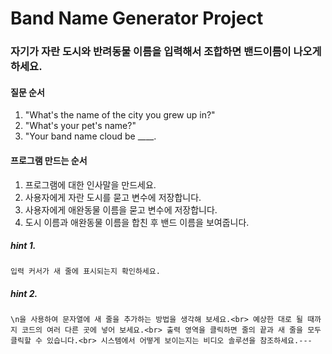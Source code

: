 # Band Name Generator Project

### 자기가 자란 도시와 반려동물 이름을 입력해서 조합하면 밴드이름이 나오게 하세요.
#### 질문 순서
1. "What's the name of the city you grew up in?"
2. "What's your pet's name?"
3. "Your band name cloud be ____.

#### 프로그램 만드는 순서
1. 프로그램에 대한 인사말을 만드세요.
2. 사용자에게 자란 도시를 묻고 변수에 저장합니다.
3. 사용자에게 애완동물 이름을 묻고 변수에 저장합니다.
4. 도시 이름과 애완동물 이름을 합친 후 밴드 이름을 보여줍니다.

##### hint 1.
`입력 커서가 새 줄에 표시되는지 확인하세요.`

##### hint 2.
`\n을 사용하여 문자열에 새 줄을 추가하는 방법을 생각해 보세요.<br> 예상한 대로 될 때까지 코드의 여러 다른 곳에 넣어 보세요.<br> 출력 영역을 클릭하면 줄의 끝과 새 줄을 모두 클릭할 수 있습니다.<br> 시스템에서 어떻게 보이는지는 비디오 솔루션을 참조하세요.--- `